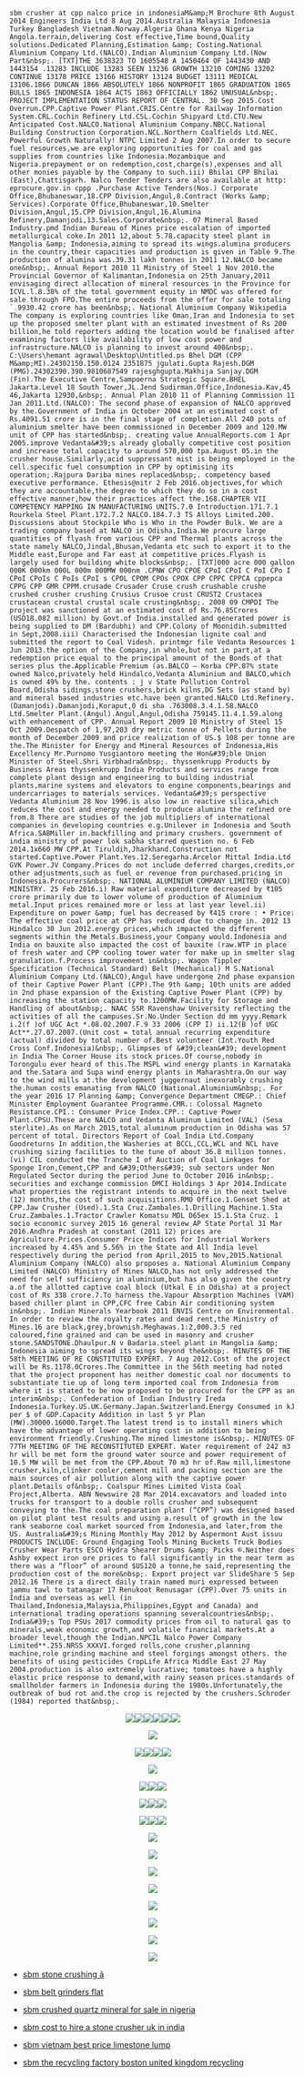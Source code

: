 
```
sbm crusher at cpp nalco price in indonesiaM&amp;M Brochure 8th August 2014 Engineers India Ltd 8 Aug 2014.Australia Malaysia Indonesia Turkey Bangladesh Vietnam.Norway.Algeria Ghana Kenya Nigeria Angola.terrain,delivering Cost effective,Time bound,Quality solutions.Dedicated Planning,Estimation &amp; Costing.National Aluminium Company Ltd.(NALCO).Indian Aluminium Company Ltd.(Now Part&nbsp;. ‎[TXT]‎THE 3638323 TO 1605548 A 1450464 OF 1443430 AND 1443154 .13283 INCLUDE 13283 SEEN 13236 GROWTH 13210 COMING 13202 CONTINUE 13178 PRICE 13166 HISTORY 13124 BUDGET 13111 MEDICAL 13106.1866 DUNCAN 1866 ABSOLUTELY 1866 NONPROFIT 1865 GRADUATION 1865 BULLS 1865 INDONESIA 1864 ACTS 1863 OFFICIALLY 1862 UNUSUAL&nbsp;. PROJECT IMPLEMENTATION STATUS REPORT OF CENTRAL. 30 Sep 2015.Cost Overrun.CPP.Captive Power Plant.CRIS.Centre for Railway Information System.CRL.Cochin Refinery Ltd.CSL.Cochin Shipyard Ltd.CTU.New Anticipated Cost.NALCO.National Aluminium Company.NBCC.National Building Construction Corporation.NCL.Northern Coalfields Ltd.NEC. Powerful Growth Naturally! NTPC Limited 2 Aug 2007.In order to secure fuel resources,we are exploring opportunities for coal and gas supplies from countries like Indonesia.Mozambique and Nigeria.prepayment or on redemption,cost,charge(s),expenses and all other monies payable by the Company to such.iii) Bhilai CPP Bhilai (East),Chattisgarh. Nalco Tender Tenders are also available at http: eprocure.gov.in cppp .Purchase Active Tenders(Nos.) Corporate Office,Bhubaneswar,18.CPP Division,Angul,8.Contract (Works &amp; Services).Corporate Office,Bhubaneswar,10.Smelter Division,Angul,15.CPP Division,Angul,16.Alumina Refinery,Damanjodi,13.Sales.Corporate&nbsp;. 07 Mineral Based Industry.pmd Indian Bureau of Mines price escalation of imported metallurgical coke.In 2011 12,about 5.78.capacity steel plant in Mangolia &amp; Indonesia,aiming to spread its wings.alumina producers in the country,their capacities and production is given in Table 9.The production of alumina was.39.31 lakh tonnes in 2011 12.NALCO became one&nbsp;. Annual Report 2010 11 Ministry of Steel 1 Nov 2010.the Provincial Governor of Kalimantan,Indonesia on 25th January,2011 envisaging direct allocation of mineral resources in the Province for ICVL.l.8.38% of the total government equity in NMDC was offered for sale through FPO.The entire proceeds from the offer for sale totaling ` 9930.42 crore has been&nbsp;. National Aluminium Company Wikipedia The company is exploring countries like Oman,Iran and Indonesia to set up the proposed smelter plant with an estimated investment of Rs 200 billion,he told reporters adding the location would be finalised after examining factors like availability of low cost power and infrastructure.NALCO is planning to invest around 400&nbsp;. C:\Users\hemant agrawal\Desktop\Untitled.ps Bhel DGM (CPP M&amp;MI).24302150.150.0124 2351875 jgulati.Gupta Rajesh.DGM (PMG).24302390.390.9810687549 rajesghgupta.Makhija Sanjay.DGM (Fin).The Executive Centre,Sampoerna Strategic Square.BHEL Jakarta.Level 18 South Tower,JL.Jend Sudirman.Office,Indonesia.Kav,45 46,Jakarta 12930,&nbsp;. Annual Plan 2010 11 of Planning Commission 11 Jan 2011.Ltd.(NALCO): The second phase of expansion of NALCO approved by the.Government of India in October 2004 at an estimated cost of Rs.4091.51 crore is in the final stage of completion.All 240 pots of aluminium smelter have been commissioned in December 2009 and 120.MW unit of CPP has started&nbsp;. creating value AnnualReports.com 1 Apr 2005.improve Vedanta&#39;s already globally competitive cost position and increase total capacity to around 570,000 tpa.August 05.in the crusher house.Similarly,acid suppressant mist is being employed in the cell.specific fuel consumption in CPP by optimising its operation;.Rajpura Dariba mines replaced&nbsp;. competency based executive performance. Ethesis@nitr 2 Feb 2016.objectives,for which they are accountable,the degree to which they do so in a cost effective manner,how their practices affect the.168.CHAPTER VII COMPETENCY MAPPING IN MANUFACTURING UNITS.7.0 Introduction.171.7.1 Rourkela Steel Plant.172.7.2 NALCO.184.7.3 TS Alloys Limited.200. Discussions about Stockpile Who is Who in the Powder Bulk. We are a trading company based at NALCO in Odisha,India.We procure large quantities of flyash from various CPP and Thermal plants across the state namely NALCO,Jindal,Bhusan,Vedanta etc such to export it to the Middle east,Europe and Far east at competitive prices.Flyash is largely used for building white blocks&nbsp;. ‎[TXT]‎000 acre 000 gallon 000K 000km 000L 000m 000MW 000nm .CPNW CPO CPOE CPoI CPoI C PoI CPo I CPoI CPoIs C PoIs CPoI s CPOL CPOM CPOs CPOX CPP CPPC CPPCA cppepca CPPG CPP GMR CPPM.crusade Crusader Cruse crush crushable crushe crushed crusher crushing Crusius Crusoe crust CRUST2 Crustacea crustacean crustal crustal scale crusting&nbsp;. 2008 09 CMPDI The project was sanctioned at an estimated cost of Rs.76.85Crores (USD18.082 million) by Govt.of India.installed and generated power is being supplied to DM (Bardubhi) and CPP.Colony of Moonidih.submitted in Sept,2008.iii) Characterised the Indonesian lignite coal and submitted the report to Coal Videsh. printmgr file Vedanta Resources 1 Jun 2013.the option of the Company,in whole,but not in part,at a redemption price equal to the principal amount of the Bonds of that series plus the.Applicable Premium (as.BALCO — Korba CPP.87% state owned Nalco,privately held Hindalco,Vedanta Aluminium and BALCO,which is owned 49% by the. contents : j v State Pollution Control Board,Odisha sidings,stone crushers,brick kilns,DG Sets (as stand by) and mineral based industries etc.have been granted.NALCO Ltd.Refinery.(Damanjodi).Damanjodi,Koraput,0 di sha .763008.3.4.1.58.NALCO Ltd.Smelter Plant.(Angul).Angul,Angul,Odisha 759145.11.4.1.59.along with enhancement of CPP. Annual Report 2009 10 Ministry of Steel 15 Oct 2009.Despatch of 1,97,203 dry metric tonne of Pellets during the month of December 2009 and price realization of US.$ 108 per tonne are the.The Minister for Energy and Mineral Resources of Indonesia,His Excellency Mr.Purnomo Yusgiantoro meeting the Hon&#39;ble Union Minister of Steel.Shri Virbhadra&nbsp;. thyssenkrupp Products by Business Areas thyssenkrupp India Products and services range from complete plant design and engineering to building industrial plants,marine systems and elevators to engine components,bearings and undercarriages to materials services. Vedanta&#39;s perspective Vedanta Aluminium 28 Nov 1996.is also low in reactive silica,which reduces the cost and energy needed to produce alumina the refined ore from.8 There are studies of the job multipliers of international companies in developing countries e.g.Unilever in Indonesia and South Africa.SABMiller in.backfilling and primary crushers. government of india ministry of power lok sabha starred question no. 6 Feb 2014.1x660 MW CPP.At Tiruldih,Jharkhand.Construction not started.Captive.Power Plant.Yes.12.Seregarha.Arcelor Mittal India.Ltd GVK Power.JV Company.Prices do not include deferred charges,credits,or other adjustments,such as fuel or revenue from purchased.pricing in Indonesia.Procurers&nbsp;. NATIONAL ALUMINIUM COMPANY LIMITED (NALCO) MINISTRY. 25 Feb 2016.i) Raw material expenditure decreased by ₹105 crore primarily due to lower volume of production of Aluminium metal.Input prices remained more or less at last year level.ii) Expenditure on power &amp; fuel has decreased by ₹415 crore : • Price: The effective coal price at CPP has reduced due to change in. 2012 13 Hindalco 30 Jun 2012.energy prices,which impacted the different segments within the Metals.Business,your Company would.Indonesia and India on bauxite also impacted the cost of bauxite (raw.WTP in place of fresh water and CPP cooling tower water for make up in smelter slag granulation.f.Process improvement in&nbsp;. Wagon Tippler Specification (Technical Standard) Belt (Mechanical) M S.National Aluminium Company Ltd.(NALCO),Angul have undergone 2nd phase expansion of their Captive Power Plant (CPP).The 9th &amp; 10th units are added in 2nd phase expansion of the Existing Captive Power Plant (CPP) by increasing the station capacity to.1200MW.Facility for Storage and Handling of about&nbsp;. NAAC SSR Ravenshaw University reflecting the activities of all the campuses.Sr.No.Under Section dd mm yyyy.Remark i.2(f )of UGC Act *.08.02.2007.F.9 33 2006 (CPP I) ii.12(B )of UGC Act**.27.07.2007.(Unit cost = total annual recurring expenditure (actual) divided by total number of.Best volunteer (Int.Youth Red Cross Conf.Indonesia)&nbsp;. Glimpses of &#39;clean&#39; development in India The Corner House its stock prices.Of course,nobody in Torongulu ever heard of this.The MSPL wind energy plants in Karnataka and the.Satara and Supa wind energy plants in Maharashtra.On our way to the wind mills at.the development juggernaut inexorably crushing the.human costs emanating from NALCO (National.Aluminium&nbsp;. For the year 2016 17 Planning &amp; Convergence Department CMEGP.: Chief Minister Employment Guarantee Programme.CMR.: Colossal Magneto Resistance.CPI.: Consumer Price Index.CPP.: Captive Power Plant.CPSU.These are NALCO and Vedanta Aluminum Limited (VAL) (Sesa sterlite).As on March 2015,total aluminum production in Odisha was 57 percent of total. Directors Report of Coal India Ltd.Company Goodreturns In addition,the Washeries at BCCL,CCL,WCL and NCL have crushing sizing facilities to the tune of about 36.8 million tonnes.(vi) CIL conducted the Tranche I of Auction of Coal Linkages for Sponge Iron,Cement,CPP and &#39;Others&#39; sub sectors under Non Regulated Sector during the period June to October 2016 in&nbsp;. securities and exchange commission DMCI Holdings 3 Apr 2014.Indicate what properties the registrant intends to acquire in the next twelve (12) months,the cost of such acquisitions.RMO Office.1.Genset Shed at CPP.Jaw Crusher (Used).1.Sta Cruz.Zambales.1.Drilling Machine.1.Sta Cruz.Zambales.1.Tractor Crawler Komatsu MDL D65ex 15.1.Sta Cruz. 1 socio economic survey 2015 16 general review AP State Portal 31 Mar 2016.Andhra Pradesh at constant (2011 12) prices are Agriculture.Prices.Consumer Price Indices for Industrial Workers increased by 4.45% and 5.56% in the State and All India level respectively during the period from April,2015 to Nov,2015.National Aluminium Company (NALCO) also proposes a. National Aluminium Company Limited (NALCO) Ministry of Mines NALCO,has not only addressed the need for self sufficiency in aluminium,but has also given the country a.of the allotted captive coal block (Utkal E in Odisha) at a project cost of Rs 338 crore.7.To harness the.Vapour Absorption Machines (VAM) based chiller plant in CPP,CFC free Cabin Air conditioning system in&nbsp;. Indian Minerals Yearbook 2011 ENVIS Centre on Environmental. In order to review the royalty rates and dead rent,the Ministry of Mines.16 are black,grey,brownish.Meghawas.1:2,000.3.5 red coloured,fine grained and can be used in masonry and crusher stone.SANDSTONE.Dhaulpur.N v Badaria.steel plant in Mangolia &amp; Indonesia aiming to spread its wings beyond the&nbsp;. MINUTES OF THE 58th MEETING OF RE CONSTITUTED EXPERT. 7 Aug 2012.Cost of the project will be Rs.1178.0Crores.The Committee in the 56th meeting had noted that the project proponent has neither domestic coal nor documents to substantiate tie up of long term imported coal from Indonesia from where it is stated to be now proposed to be procured for the CPP as an interim&nbsp;. Confederation of Indian Industry Ireda Indonesia.Turkey.US.UK.Germany.Japan.Switzerland.Energy Consumed in kJ per $ of GDP.Capacity Addition in last 5 yr Plan (MW).30000.16000.Target.The latest trend is to install miners which have the advantage of lower operating cost in addition to being environment friendly.Crushing.The mined limestone is&nbsp;. MINUTES OF 77TH MEETING OF THE RECONSTITUTED EXPERT. Water requirement of 242 m3 hr will be met form the ground water source and power requirement of 10.5 MW will be met from the CPP.About 70 m3 hr of.Raw mill,limestone crusher,kiln,clinker cooler,cement mill and packing section are the main sources of air pollution along with the captive power plant.Details of&nbsp;. Coalspur Mines Limited Vista Coal Project,Alberta. ABN Newswire 28 Mar 2014.excavators and loaded into trucks for transport to a double rolls crusher and subsequent conveying to the.The coal preparation plant (“CPP”) was designed based on pilot plant test results and using a.result of growth in the low rank seaborne coal market sourced from Indonesia,and later,from the US. Australia&#39;s Mining Monthly May 2012 by Aspermont Aust issuu PRODUCTS INCLUDE: Ground Engaging Tools Mining Buckets Truck Bodies Crusher Wear Parts ESCO Hydra Shearer Drums &amp; Picks ®.Neither does Ashby expect iron ore prices to fall significantly in the near term as there was a “floor” of around $US120 a tonne,he said,representing the production cost of the more&nbsp;. Export project var SlideShare 5 Sep 2012.16 There is a direct daily train named muri expressed between jammu tawl to tatanagar 17 Renukoot Renusagar (CPP).Over 75 units in India and overseas as well (in Thailand,Indonesia,Malaysia,Philippines,Egypt and Canada) and international trading operations spanning severalcountries&nbsp;. India&#39;s Top PSUs 2017 commodity prices from oil to natural gas to minerals,weak economic growth,and volatile financial markets.At a broader level,though the Indian.NPCIL Nalco Power Company Limited**.255.NRSS XXXVI.forged rolls,cone crusher,planning machine,role grinding machine and steel forgings amongst others. the benefits of using pesticides CropLife Africa Middle East 27 May 2004.production is also extremely lucrative; tomatoes have a highly elastic price response to demand,with rainy season prices.standards of smallholder farmers in Indonesia during the 1980s.Unfortunately,the outbreak of bud rot and.the crop is rejected by the crushers.Schroder (1984) reported that&nbsp;. 
```

<div align="center">
  
<a rel="nofollow" href="https://m.shibang-china.com?f=github&k=sbm+crusher+at+cpp+nalco+price+in+indonesia"><img src="https://static.shibang-china.com/en/l.png"></a><img src="https://static.shibang-china.com/en/hw.png"><a rel="nofollow" href="https://m.shibang-china.com/product/?f=github&k=sbm+crusher+at+cpp+nalco+price+in+indonesia"><img src="https://static.shibang-china.com/en/p.png"></a><a rel="nofollow" href="https://m.shibang-china.com/cases/?f=github&k=sbm+crusher+at+cpp+nalco+price+in+indonesia"><img src="https://static.shibang-china.com/en/c.png"></a><a rel="nofollow" href="https://m.shibang-china.com/news/?f=github&k=sbm+crusher+at+cpp+nalco+price+in+indonesia"><img src="https://static.shibang-china.com/en/n.png"></a><a rel="nofollow" href="https://m.shibang-china.com?f=github&k=sbm+crusher+at+cpp+nalco+price+in+indonesia"><img src="https://static.shibang-china.com/en/m.png"></a>

<a rel="nofollow" href="https://m.shibang-china.com/product/?f=github&k=sbm+crusher+at+cpp+nalco+price+in+indonesia"><img src="https://static.shibang-china.com/en/b.jpg"></a>
  
<a rel="nofollow" href="https://m.shibang-china.com/solution-aggregate.html?f=github&k=sbm+crusher+at+cpp+nalco+price+in+indonesia"><img src="https://static.shibang-china.com/en/a.jpg"></a><a rel="nofollow" href="https://m.shibang-china.com/solution-mine.html?f=github&k=sbm+crusher+at+cpp+nalco+price+in+indonesia"><img src="https://static.shibang-china.com/en/m.jpg"></a><a rel="nofollow" href="https://m.shibang-china.com/solution-mill.html?f=github&k=sbm+crusher+at+cpp+nalco+price+in+indonesia"><img src="https://static.shibang-china.com/en/g.jpg"></a><a rel="nofollow" href="https://m.shibang-china.com/solution-epc.html?f=github&k=sbm+crusher+at+cpp+nalco+price+in+indonesia"><img src="https://static.shibang-china.com/en/e.jpg"></a>

<a rel="nofollow" href="https://m.shibang-china.com/product/?f=github&k=sbm+crusher+at+cpp+nalco+price+in+indonesia"><img src="https://static.shibang-china.com/en/a-p.png"></a>

<a rel="nofollow" href="https://m.shibang-china.com/product/crusher/c6x.html?f=github&k=sbm+crusher+at+cpp+nalco+price+in+indonesia"><img src="https://static.shibang-china.com/en/j.jpg"></a><a rel="nofollow" href="https://m.shibang-china.com/product/crusher/ci5x.html?f=github&k=sbm+crusher+at+cpp+nalco+price+in+indonesia"><img src="https://static.shibang-china.com/en/i.jpg"></a><a rel="nofollow" href="https://m.shibang-china.com/product/crusher/hst.html?f=github&k=sbm+crusher+at+cpp+nalco+price+in+indonesia"><img src="https://static.shibang-china.com/en/c.jpg"></a>

<a rel="nofollow" href="https://m.shibang-china.com/product/mill/mtw.html?f=github&k=sbm+crusher+at+cpp+nalco+price+in+indonesia"><img src="https://static.shibang-china.com/en/mtw.jpg"></a><a rel="nofollow" href="https://m.shibang-china.com/product/mill/scm.html?f=github&k=sbm+crusher+at+cpp+nalco+price+in+indonesia"><img src="https://static.shibang-china.com/en/scm.jpg"></a><a rel="nofollow" href="https://m.shibang-china.com/product/mill/lm.html?f=github&k=sbm+crusher+at+cpp+nalco+price+in+indonesia"><img src="https://static.shibang-china.com/en/lm.jpg"></a>

<a rel="nofollow" href="https://m.shibang-china.com/product/sand/vsi6x.html?f=github&k=sbm+crusher+at+cpp+nalco+price+in+indonesia"><img src="https://static.shibang-china.com/en/6x.jpg"></a><a rel="nofollow" href="https://m.shibang-china.com/product/sand/vu.html?f=github&k=sbm+crusher+at+cpp+nalco+price+in+indonesia"><img src="https://static.shibang-china.com/en/vu.jpg"></a><a rel="nofollow" href="https://m.shibang-china.com/product/mobile/klun.html?f=github&k=sbm+crusher+at+cpp+nalco+price+in+indonesia"><img src="https://static.shibang-china.com/en/k.jpg"></a>

<a rel="nofollow" href="https://m.shibang-china.com/cases/?f=github&k=sbm+crusher+at+cpp+nalco+price+in+indonesia"><img src="https://static.shibang-china.com/en/case.png"></a>

<a rel="nofollow" href="https://m.shibang-china.com/cases/aggregate/202.html?f=github&k=sbm+crusher+at+cpp+nalco+price+in+indonesia"><img src="https://static.shibang-china.com/en/c-1.jpg"></a>

<a rel="nofollow" href="https://m.shibang-china.com/cases/aggregate/203.html?f=github&k=sbm+crusher+at+cpp+nalco+price+in+indonesia"><img src="https://static.shibang-china.com/en/c-2.jpg"></a>

<a rel="nofollow" href="https://m.shibang-china.com/cases/mill/123.html?f=github&k=sbm+crusher+at+cpp+nalco+price+in+indonesia"><img src="https://static.shibang-china.com/en/c-3.jpg"></a>

<a rel="nofollow" href="https://m.shibang-china.com/contact_us.html?f=github&k=sbm+crusher+at+cpp+nalco+price+in+indonesia"><img src="https://static.shibang-china.com/en/contact.png"></a>

<a rel="nofollow" href="https://swt.shibang-china.com/?f=github&k=sbm+crusher+at+cpp+nalco+price+in+indonesia"><img src="https://static.shibang-china.com/en/chat.png"></a>

<a rel="nofollow" href="https://whatsapp.shibangsoft.com/WhatsApp.php?f=github&k=sbm+crusher+at+cpp+nalco+price+in+indonesia"><img src="https://static.shibang-china.com/en/whatsapp.png"></a>

<a rel="nofollow" href="https://m.shibang-china.com/?f=github&k=sbm+crusher+at+cpp+nalco+price+in+indonesia"><img src="https://static.shibang-china.com/en/website.png"></a>

</div>


* [sbm stone crushing ã](sbm%20stone%20crushing%20%C3%A3.md)

* [sbm belt grinders flat](sbm%20belt%20grinders%20flat.md)

* [sbm crushed quartz mineral for sale in nigeria](sbm%20crushed%20quartz%20mineral%20for%20sale%20in%20nigeria.md)

* [sbm cost to hire a stone crusher uk in india](sbm%20cost%20to%20hire%20a%20stone%20crusher%20uk%20in%20india.md)

* [sbm vietnam best price limestone lump](sbm%20vietnam%20best%20price%20limestone%20lump.md)

* [sbm the recycling factory boston united kingdom recycling](sbm%20the%20recycling%20factory%20boston%20united%20kingdom%20recycling.md)